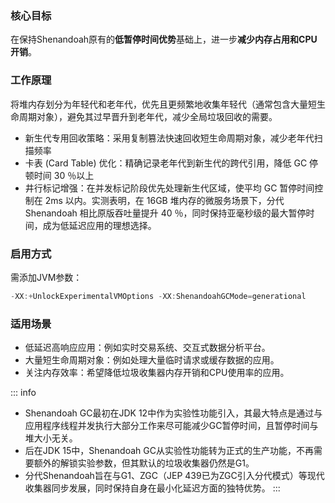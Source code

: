 ### 核心目标

在保持Shenandoah原有的**低暂停时间优势**基础上，进一步**减少内存占用和CPU开销**。

### 工作原理

将堆内存划分为年轻代和老年代，优先且更频繁地收集年轻代（通常包含大量短生命周期对象），避免其过早晋升到老年代，减少全局垃圾回收的需要。
- 新生代专用回收策略：采用复制篡法快速回收短生命周期对象，减少老年代扫描频率
- 卡表 (Card Table) 优化：精确记录老年代到新生代的跨代引用，降低 GC 停顿时间 30 ％以上
- 井行标记增强：在并发标记阶段优先处理新生代区域，使平均 GC 暂停时间控制在 2ms 以内。实测表明，在 16GB 堆内存的微服务场景下，分代 Shenandoah 相比原版吞吐量提升 40 ％，同时保持亚毫秒级的最大暂停时间，成为低延迟应用的理想选择。

### 启用方式

需添加JVM参数：
```java
-XX:+UnlockExperimentalVMOptions -XX:ShenandoahGCMode=generational
```

### 适用场景

- 低延迟高响应应用：例如实时交易系统、交互式数据分析平台。
- 大量短生命周期对象：例如处理大量临时请求或缓存数据的应用。
- 关注内存效率：希望降低垃圾收集器内存开销和CPU使用率的应用。

::: info
- Shenandoah GC最初在JDK 12中作为实验性功能引入，其最大特点是通过与应用程序线程并发执行大部分工作来尽可能减少GC暂停时间，且暂停时间与堆大小无关。
- 后在JDK 15中，Shenandoah GC从实验性功能转为正式的生产功能，不再需要额外的解锁实验参数，但其默认的垃圾收集器仍然是G1。
- 分代Shenandoah旨在与G1、ZGC（JEP 439已为ZGC引入分代模式）等现代收集器同步发展，同时保持自身在最小化延迟方面的独特优势。
:::
